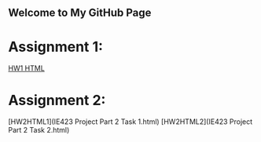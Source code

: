 ## Welcome to My GitHub Page 
# Assignment 1:
[HW1 HTML](ProjectPart1.html)
# Assignment 2:
[HW2HTML1](IE423 Project Part 2 Task 1.html)
[HW2HTML2](IE423 Project Part 2 Task 2.html)